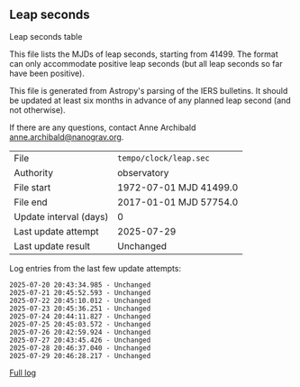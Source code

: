 
## Leap seconds

Leap seconds table

This file lists the MJDs of leap seconds, starting from 41499.
The format can only accommodate positive leap seconds (but all
leap seconds so far have been positive).

This file is generated from Astropy's parsing of the IERS
bulletins. It should be updated at least six months in advance
of any planned leap second (and not otherwise).

If there are any questions, contact Anne Archibald
<anne.archibald@nanograv.org>.

|     |     |
|:--- |:--- |
| File | `tempo/clock/leap.sec` |
| Authority | observatory |
| File start | 1972-07-01 MJD 41499.0 |
| File end | 2017-01-01 MJD 57754.0 |
| Update interval (days) | 0 |
| Last update attempt | 2025-07-29 |
| Last update result | Unchanged |

Log entries from the last few update attempts:
```
2025-07-20 20:43:34.985 - Unchanged
2025-07-21 20:45:52.593 - Unchanged
2025-07-22 20:45:10.012 - Unchanged
2025-07-23 20:45:36.251 - Unchanged
2025-07-24 20:44:11.827 - Unchanged
2025-07-25 20:45:03.572 - Unchanged
2025-07-26 20:42:59.924 - Unchanged
2025-07-27 20:43:45.426 - Unchanged
2025-07-28 20:46:37.040 - Unchanged
2025-07-29 20:46:28.217 - Unchanged
```
[Full log](https://raw.githubusercontent.com/ipta/pulsar-clock-corrections/main/log/tempo/clock/leap.sec.log)
